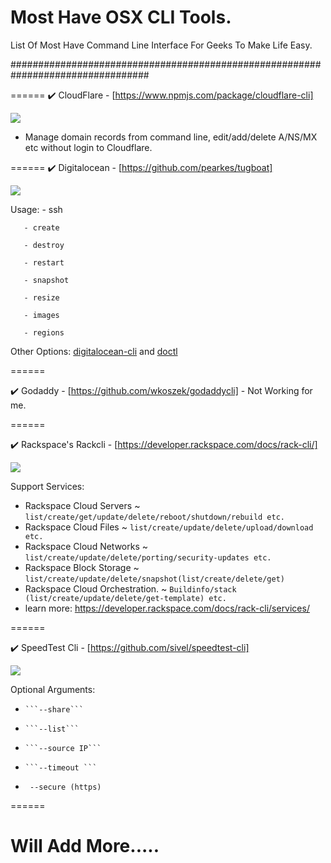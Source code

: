 # Most Have OSX CLI Tools.
List Of Most Have Command Line Interface For Geeks To Make Life Easy.

#################################################################################

======
:heavy_check_mark: CloudFlare - [https://www.npmjs.com/package/cloudflare-cli] 



![](https://i.imgur.com/oqhSOAw.png)



- Manage domain records from command line, edit/add/delete A/NS/MX etc without login to Cloudflare. 

======
:heavy_check_mark: Digitalocean - [https://github.com/pearkes/tugboat] 


![](https://i.imgur.com/lEMeHDI.png)



Usage: - ssh

       - create
       
       - destroy
       
       - restart
       
       - snapshot
       
       - resize 
       
       - images
       
       - regions 
       
       
Other Options: [digitalocean-cli](https://www.npmjs.com/package/digitalocean-cli) and [doctl](https://github.com/digitalocean/doctl)


======


:heavy_check_mark: Godaddy - [https://github.com/wkoszek/godaddycli] - Not Working for me. 

======

:heavy_check_mark: Rackspace's Rackcli - [https://developer.rackspace.com/docs/rack-cli/]

![](https://i.imgur.com/1wr21X9.png)

Support Services:
- Rackspace Cloud Servers ~ ```list/create/get/update/delete/reboot/shutdown/rebuild etc. ```
- Rackspace Cloud Files   ~ ```list/create/update/delete/upload/download etc.```
- Rackspace Cloud Networks ~ ```list/create/update/delete/porting/security-updates etc.```
- Rackspace Block Storage  ~ ```list/create/update/delete/snapshot(list/create/delete/get)```
- Rackspace Cloud Orchestration. ~ ```Buildinfo/stack (list/create/update/delete/get-template) etc. ```
- learn more: https://developer.rackspace.com/docs/rack-cli/services/

====== 

:heavy_check_mark: SpeedTest Cli - [https://github.com/sivel/speedtest-cli]

![](https://i.imgur.com/Z05NUSA.png)

Optional Arguments:

*     ```--share```
*     ```--list```
*     ```--source IP```
*     ```--timeout ```
*    ``` --secure (https)```

====== 


# Will Add More..... 


